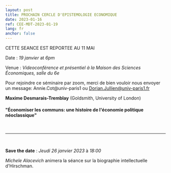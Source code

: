 ```yaml
---
layout: post
title: PROCHAIN CERCLE D'EPISTEMOLOGIE ECONOMIQUE
date: 2023-01-16
ref: CEE-MDT-2023-01-19
lang: fr
anchor: false
---
```


CETTE SEANCE EST REPORTEE AU 11 MAI

<i class="fas fa-table"></i> Date : _19 janvier_ at _6pm_

<i class="fas fa-map-marked"></i> Venue : _Videoconférence et présentiel à la Maison des Sciences Économiques, salle du 6e_

<i class="fas fa-video"></i> Pour rejoindre ce séminaire par zoom, merci de bien vouloir nous envoyer un message: Annie.Cot@univ-paris1 ou Dorian.Jullien@univ-paris1.fr

**Maxime Desmarais-Tremblay** (Goldsmith, University of London)

#### "Économiser les communs: une histoire de l'économie politique néoclassique"


<!--more-->

<br>
<hr />
<br>

**Save the date** : _Jeudi 26 janvier 2023_ à _18:00_

_Michele Alacevich_ animera la séance sur la biographie intellectuelle d'Hirschman. 
